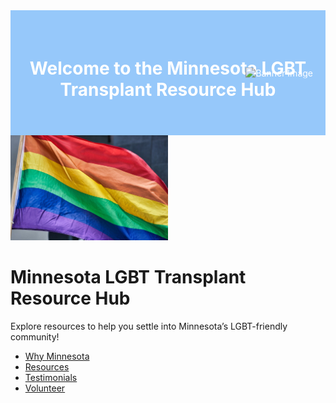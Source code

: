 <style>
/* Set the banner background color */
.banner {
    background-color: rgb(150, 200, 250); /* Replace with your RGB color code */
    height: 200px; /* Adjust the height as needed */
    position: relative; /* Allows absolute positioning for the image */
    display: flex;
    align-items: center; /* Centers content vertically */
    justify-content: center; /* Centers content horizontally */
    text-align: center;
    color: white; /* Adjust text color if needed */
}

/* Position the image inside the banner */
.banner img {
    position: absolute;
    right: 20px; /* Adjust position from the right */
    top: 50%; /* Centers vertically */
    transform: translateY(-50%); /* Centers vertically more accurately */
    max-height: 80%; /* Adjust image size relative to banner */
}
</style>

<div class="banner">
    <h1>Welcome to the Minnesota LGBT Transplant Resource Hub</h1>
    <img src="Twin Cities Queer Transplants.png" alt="Banner Image">
</div>

<img src="pride-flag.jpg" alt="Pride Flag" width="50%" />

# Minnesota LGBT Transplant Resource Hub

Explore resources to help you settle into Minnesota’s LGBT-friendly community!

- [Why Minnesota](why.md)
- [Resources](resources.md)
- [Testimonials](testimonials.md)
- [Volunteer](volunteer.md)


